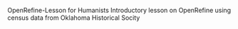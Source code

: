 OpenRefine-Lesson for Humanists
Introductory lesson on OpenRefine using census data from Oklahoma Historical Socity

